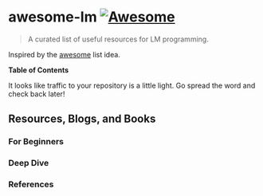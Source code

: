 # awesome-lm [![Awesome](https://cdn.rawgit.com/sindresorhus/awesome/d7305f38d29fed78fa85652e3a63e154dd8e8829/media/badge.svg)](https://github.com/sindresorhus/awesome)

> A curated list of useful resources for LM programming.

Inspired by the [awesome](https://github.com/sindresorhus/awesome) list idea.

**Table of Contents**

It looks like traffic to your repository is a little light. Go spread the word and check back later!

## Resources, Blogs, and Books

### For Beginners

### Deep Dive

### References
